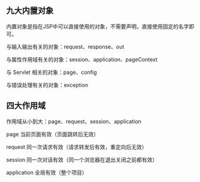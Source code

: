 ## 九大内置对象

内置对象是指在JSP中可以直接使用的对象，不需要声明，直接使用固定的名字即可。



与输入输出有关的对象：request、response、out

与属性作用域有关的对象：session、application、pageContext

与 Servlet 相关的对象：page、config

与错误处理有关的对象：exception



## 四大作用域

作用域从小到大：page、request、session、application

page 当前页面有效（页面跳转后无效）

request 同一次请求有效（请求转发后有效，重定向后无效）

session 同一次对话有效（同一个浏览器在退出关闭之前都有效）

application 全局有效（整个项目）